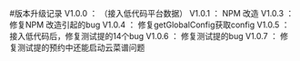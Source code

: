 #版本升级记录
V1.0.0 ： （接入低代码平台数据）
V1.0.1 ：  NPM 改造
V1.0.3 ：   修复NPM 改造引起的bug
V1.0.4 ：   修复getGlobalConfig获取config
V1.0.5 ：   接入低代码后，修复测试提的14个bug
V1.0.6 ：   修复测试提的bug
V1.0.7 ：   修复测试提的预约中还能启动云菜谱问题
